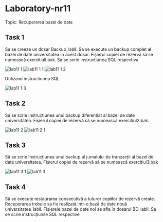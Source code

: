 # Laboratory-nr11

Topic: Recuperarea bazei de date 

## Task 1
Sa se creeze un dosar Backup_labll. Sa se execute un backup complet al bazei de date
universitatea in acest dosar. Fișierul copiei de rezervă să se numească exercitiull.bak. Sa se
scrie instructiunea SQL respectiva.

![lab11 1](https://user-images.githubusercontent.com/43128425/49717226-01f92d00-fc5f-11e8-99bd-a375d6ca2e32.PNG)
![lab11 1 1](https://user-images.githubusercontent.com/43128425/49717227-01f92d00-fc5f-11e8-8720-e745c49e29a5.PNG)
![lab11 1 2](https://user-images.githubusercontent.com/43128425/49717231-04f41d80-fc5f-11e8-91bc-be52289af154.PNG)

Utilizand instructiunea SQL

![lab11 1 3](https://user-images.githubusercontent.com/43128425/49719322-8058cd80-fc65-11e8-812f-88ddb848b5e4.PNG)

## Task 2
Sa se scrie instructiunea unui backup diferentiat al bazei de date universitatea. Fișierul copiei
de rezervă să se numească exercitiul2.bak.

![lab11 2](https://user-images.githubusercontent.com/43128425/49719732-af237380-fc66-11e8-8277-fc76eb346bf2.PNG)
![lab11 2 1](https://user-images.githubusercontent.com/43128425/49719733-afbc0a00-fc66-11e8-96d1-e252e534410f.PNG)

## Task 3
Să se scrie înstrucțiunea unui backup al jurnalului de tranzacții al bazei de date universitatea.
Fișierul copiei de rezervă să se numească exercitiul3.bak

![lab11 3 1](https://user-images.githubusercontent.com/43128425/49720002-6a4c0c80-fc67-11e8-8e1a-9a8c40495516.PNG)
![lab11 3](https://user-images.githubusercontent.com/43128425/49720003-6a4c0c80-fc67-11e8-9937-32207fea2576.PNG)

## Task 4
Să se execute restaurarea consecutivă a tuturor copiilor de rezervă create. Recuperarea trebuie
sa fie realizată intr-o bază de date nouă universitatea_labll. Fișierele bazei de date noi se afla
în dosarul BD_labll. Sa se scrie instrucțiunile SQL respective
